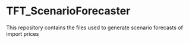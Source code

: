 # TFT_ScenarioForecaster
This repository contains the files used to generate scenario forecasts of import prices
